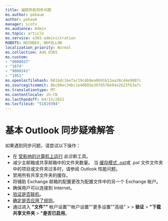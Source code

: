 ```yaml
---
title: 捕获所有同步问题
ms.author: pebaum
author: pebaum
manager: scotv
ms.audience: Admin
ms.topic: article
ms.service: o365-administration
ROBOTS: NOINDEX, NOFOLLOW
localization_priority: Normal
ms.collection: Adm_O365
ms.custom:
- "9000037"
- "1674"
- "9000241"
- "1951"
ms.openlocfilehash: 681bdc16efac19c4b8ea0b91b13aa38cd4e9007c
ms.sourcegitcommit: 8bc60ec34bc1e40685e3976576e04a2623f63a7c
ms.translationtype: MT
ms.contentlocale: zh-CN
ms.lasthandoff: 04/15/2021
ms.locfileid: "51819394"
---
```

# <a name="basic-outlook-sync-troubleshooting"></a>基本 Outlook 同步疑难解答

如果遇到同步问题，请尝试以下操作：

- 在 [受影响的计算机上运行](https://aka.ms/sara-outlooksendreceive) 此诊断工具。
- 减少主邮箱或共享邮箱中的文件夹数量。 当 [缓存模式 .ost](https://support.microsoft.com/help/2768656/outlook-performance-issues-when-there-are-too-many-items-or-folders-in)或 .pst 文件文件夹中的项目或文件夹过多时，请参阅 Outlook 性能问题。
- 禁用所有共享文件夹的缓存。
- 将辅助 Exchange 邮箱的配置更改为配置文件中的另一个 Exchange 帐户。
- 确保用户可以连接到 Internet。 
- [验证是否联机](https://support.office.com/article/2460e4a8-16c7-47fc-b204-b1549275aac9)。
- [确定是否应用了规则](https://support.office.com/article/C24F5DEA-9465-4DF4-AD17-A50704D66C59)。
- 通过进入 **"文件""** 帐户设置""帐户设置""更多设置""高级"  >    >  **验证**  >  **"下载共享文件夹**  >  **"是否已启用**。
